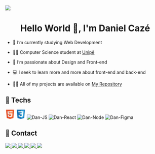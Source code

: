 
<img align="center" src="https://64.media.tumblr.com/7931e97031b430d11b23dfb4a5ca6713/df1a98e7c47a2bff-70/s640x960/26aef91dd548ae2cb09903fe25908ed14d13f267.gifv" width="1000px">
<h1 align="center">Hello World 👋, I'm Daniel Cazé</h1>

- 🌱 I’m currently studying Web Development

- 👨‍🎓 Computer Science student at [Unipê](https://www.unipe.edu.br)

- 💜 I’m passionate about Design and Front-end
 
- 💻 I seek to learn more and more about front-end and back-end

- 👨‍💻 All of my projects are available on [My Repository](https://github.com/danielcaze?tab=repositories)

 ## 🚀 Techs
  
 <div style="display: inline_block">
  <img alt="Dan-HTML" height="30px" width="30px" src="https://raw.githubusercontent.com/devicons/devicon/master/icons/html5/html5-original.svg">
  <img alt="Dan-CSS" height="30px" width="30px" src="https://raw.githubusercontent.com/devicons/devicon/master/icons/css3/css3-original.svg">
  <img alt="Dan-JS" height="30px" width="30px" src="https://cdn.jsdelivr.net/gh/devicons/devicon/icons/javascript/javascript-original.svg">
  <img alt="Dan-React" height="30px" width="30px" src="https://cdn.jsdelivr.net/gh/devicons/devicon/icons/react/react-original.svg" />
  <img alt="Dan-Node" height="30px" width="30px" src="https://cdn.jsdelivr.net/gh/devicons/devicon/icons/nodejs/nodejs-plain.svg">
  <img alt="Dan-Figma" height="30px" width="30px" src="https://cdn.jsdelivr.net/gh/devicons/devicon/icons/figma/figma-original.svg">
  
          
 </div>
  
  ## 📱 Contact
  
  <div> 
  <a href="https://www.youtube.com/channel/UCvA2HFoV9vxUWPRm54ENsbg" target="_blank">
    <img src="https://img.shields.io/badge/YouTube-FF0000?style=for-the-badge&logo=youtube&logoColor=white">
  </a>
  <a href="https://instagram.com/danieelcaze" target="_blank">
    <img src="https://img.shields.io/badge/-Instagram-%23E4405F?style=for-the-badge&logo=instagram&logoColor=white">
  </a>
  <a href="https://discordapp.com/users/244853538507718657/" target="_blank">
    <img src="https://img.shields.io/badge/Discord-7289DA?style=for-the-badge&logo=discord&logoColor=white">
  </a> 
  <a href = "mailto:danielctlima@gmail.com" target="_blank">
    <img src="https://img.shields.io/badge/-Gmail-%23333?style=for-the-badge&logo=gmail&logoColor=white">
  </a>
  <a href="https://www.linkedin.com/in/danieelcaze/" target="_blank">
    <img src="https://img.shields.io/badge/-LinkedIn-%230077B5?style=for-the-badge&logo=linkedin&logoColor=white">
  </a>
 <a href="https://wa.me/5583988979997">
    <img src="https://img.shields.io/badge/WhatsApp-25D366?style=for-the-badge&logo=whatsapp&logoColor=white">
 </a>
